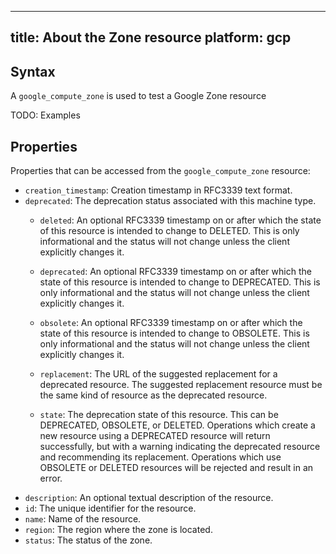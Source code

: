 <!--
  ----------------------------------------------------------------------------

      ***     AUTO GENERATED CODE    ***    AUTO GENERATED CODE     ***

  ----------------------------------------------------------------------------

      This file is automatically generated by Magic Modules and manual
      changes will be clobbered when the file is regenerated.

      Please read more about how to change this file in README.md and
      CONTRIBUTING.md located at the root of this package.

  ----------------------------------------------------------------------------
-->

---
title: About the Zone resource
platform: gcp
---

## Syntax
A `google_compute_zone` is used to test a Google Zone resource

TODO: Examples

## Properties
Properties that can be accessed from the `google_compute_zone` resource:
  * `creation_timestamp`: Creation timestamp in RFC3339 text format.
  * `deprecated`: The deprecation status associated with this machine type.
    * `deleted`: An optional RFC3339 timestamp on or after which the state of this
resource is intended to change to DELETED. This is only
informational and the status will not change unless the client
explicitly changes it.

    * `deprecated`: An optional RFC3339 timestamp on or after which the state of this
resource is intended to change to DEPRECATED. This is only
informational and the status will not change unless the client
explicitly changes it.

    * `obsolete`: An optional RFC3339 timestamp on or after which the state of this
resource is intended to change to OBSOLETE. This is only
informational and the status will not change unless the client
explicitly changes it.

    * `replacement`: The URL of the suggested replacement for a deprecated resource.
The suggested replacement resource must be the same kind of
resource as the deprecated resource.

    * `state`: The deprecation state of this resource. This can be DEPRECATED,
OBSOLETE, or DELETED. Operations which create a new resource
using a DEPRECATED resource will return successfully, but with a
warning indicating the deprecated resource and recommending its
replacement. Operations which use OBSOLETE or DELETED resources
will be rejected and result in an error.
  * `description`: An optional textual description of the resource.
  * `id`: The unique identifier for the resource.
  * `name`: Name of the resource.
  * `region`: The region where the zone is located.
  * `status`: The status of the zone.
